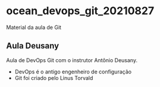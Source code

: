 # ocean_devops_git_20210827
Material da aula de Git

## Aula Deusany

Aula de DevOps Git com o instrutor Antônio Deusany.
- DevOps é o antigo engenheiro de configuração
- Git foi criado pelo Linus Torvald